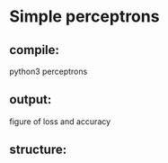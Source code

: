 # Simple perceptrons
## compile:
python3 perceptrons
## output:
figure of loss and accuracy
## structure:

